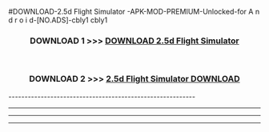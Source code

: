 #DOWNLOAD-2.5d Flight Simulator -APK-MOD-PREMIUM-Unlocked-for A n d r o i d-[NO.ADS]-cbly1 cbly1 



<div align="center">

<h3>DOWNLOAD 1 >>> <a href="https://getmod2.web.app/?judul=2.5d Flight Simulator ">DOWNLOAD 2.5d Flight Simulator </a></h3><br>

<h3>DOWNLOAD 2 >>> <a href="https://getmod2.web.app/?judul=2.5d Flight Simulator ">2.5d Flight Simulator  DOWNLOAD </a></h3>

</div>
----------------------------------------------------------

----------------------------------------------------------

----------------------------------------------------------

----------------------------------------------------------



